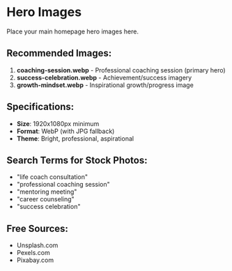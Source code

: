 # Hero Images

Place your main homepage hero images here.

## Recommended Images:
1. **coaching-session.webp** - Professional coaching session (primary hero)
2. **success-celebration.webp** - Achievement/success imagery
3. **growth-mindset.webp** - Inspirational growth/progress image

## Specifications:
- **Size**: 1920x1080px minimum
- **Format**: WebP (with JPG fallback)
- **Theme**: Bright, professional, aspirational

## Search Terms for Stock Photos:
- "life coach consultation"
- "professional coaching session"
- "mentoring meeting"
- "career counseling"
- "success celebration"

## Free Sources:
- Unsplash.com
- Pexels.com
- Pixabay.com
